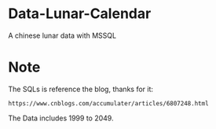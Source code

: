 # Data-Lunar-Calendar
A chinese lunar data with MSSQL

# Note
 The SQLs is reference the blog, thanks for it: 
 ```
 https://www.cnblogs.com/accumulater/articles/6807248.html
 ```
 The Data includes 1999 to 2049.
